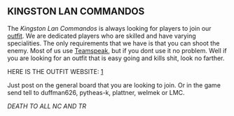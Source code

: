## KINGSTON LAN COMMANDOS

The _Kingston Lan Commandos_ is always looking for players to join our
[outfit](../terminology/Outfit.md). We are dedicated players who are skilled and
have varying specialities. The only requirements that we have is that you can
shoot the enemy. Most of us use [Teamspeak](../etc/TeamSpeak.md), but if you
dont use it no problem. Well if you are looking for an outfit that is easy going
and kills shit, look no farther.

HERE IS THE OUTFIT WEBSITE: [1](http://www.kingstonlancommandos.org)

Just post on the general board that you are looking to join. Or in the game send
tell to duffman626, pytheas-k, plattner, welmek or LMC.

_DEATH TO ALL NC AND TR_
